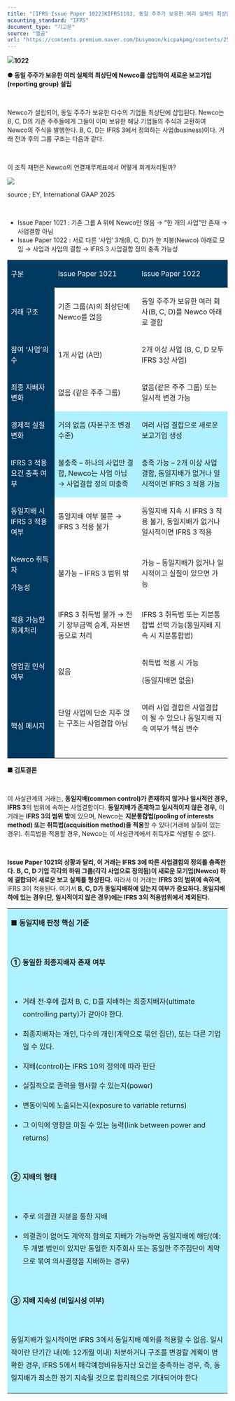 ```yaml
---
title: "[IFRS Issue Paper 1022]KIFRS1103, 동일 주주가 보유한 여러 실체의 최상단에 Newco를 삽입하여 새로운 보고기업(reporting group) 설립"
acounting_standard: "IFRS"
document_type: "기고문"
source: "엘곰"
url: "https://contents.premium.naver.com/busymoon/kicpakpmg/contents/250813155717504sa"
---
```

![](https://n2.news.naver.com/l.gif?type=content)**1022**

**● 동일 주주가 보유한 여러 실체의 최상단에 Newco를 삽입하여 새로운 보고기업(reporting group) 설립**

**​**

Newco가 설립되어, 동일 주주가 보유한 다수의 기업들 최상단에 삽입된다. Newco는 B, C, D의 기존 주주들에게 그들이 이미 보유한 해당 기업들의 주식과 교환하여 Newco의 주식을 발행한다. B, C, D는 IFRS 3에서 정의하는 사업(business)이다. 거래 전과 후의 그룹 구조는 다음과 같다.

​

이 조직 재편은 Newco의 연결재무제표에서 어떻게 회계처리될까?

![](https://scs-phinf.pstatic.net/MjAyNTA4MTNfMjIz/MDAxNzU1MDY1ODc4Mjg5.Wry6xqN2zFfv54BmPNgoZlXRb7uNgRvjuFTS2ju3cBog.2aGWvCjvAChYjBhHM9Y_qSvuhDJWlDjDBoDhCcZZBXYg.PNG/image.png?type=w800)

source ; EY, International GAAP 2025

​

- Issue Paper 1021 : 기존 그룹 A 위에 Newco만 얹음 → “한 개의 사업”만 존재 → 사업결합 아님
- Issue Paper 1022 : 서로 다른 ‘사업’ 3개(B, C, D)가 한 지붕(Newco) 아래로 모임 → 사업과 사업의 결합 → IFRS 3 사업결합 정의 충족 가능성

<table style=""><tbody><tr><td colspan="1" rowspan="1" style="width: 21.42%; height: 40.0px;  background-color: #003960;"><div><p style=""><span style="color:#ffffff;">구분</span></p></div></td><td colspan="1" rowspan="1" style="width: 37.97%; height: 40.0px;  background-color: #003960;"><div><p style=""><span style="color:#ffffff;">Issue Paper 1021</span></p></div></td><td colspan="1" rowspan="1" style="width: 40.61%; height: 40.0px;  background-color: #003960;"><div><p style=""><span style="color:#ffffff;">Issue Paper 1022</span></p></div></td></tr><tr><td colspan="1" rowspan="1" style="width: 21.42%; height: 40.0px;  background-color: #003960;"><div><p style=""><span style="color:#ffffff;">거래 구조</span></p></div></td><td colspan="1" rowspan="1" style="width: 37.97%; height: 40.0px;  "><div><p style=""><span style="">기존 그룹(A)의 최상단에 Newco를 얹음</span></p></div></td><td colspan="1" rowspan="1" style="width: 40.61%; height: 40.0px;  "><div><p style=""><span style="">동일 주주가 보유한 여러 회사(B, C, D)를 Newco 아래로 결합</span></p></div></td></tr><tr><td colspan="1" rowspan="1" style="width: 21.42%; height: 40.0px;  background-color: #003960;"><div><p style=""><span style="color:#ffffff;">참여 ‘사업’의 수</span></p></div></td><td colspan="1" rowspan="1" style="width: 37.97%; height: 40.0px;  "><div><p style=""><span style="">1개 사업 (A만)</span></p></div></td><td colspan="1" rowspan="1" style="width: 40.61%; height: 40.0px;  "><div><p style=""><span style="">2개 이상 사업 (B, C, D 모두 IFRS 3상 사업)</span></p></div></td></tr><tr><td colspan="1" rowspan="1" style="width: 21.42%; height: 40.0px;  background-color: #003960;"><div><p style=""><span style="color:#ffffff;">최종 지배자 변화</span></p></div></td><td colspan="1" rowspan="1" style="width: 37.97%; height: 40.0px;  "><div><p style=""><span style="">없음 (같은 주주 그룹)</span></p></div></td><td colspan="1" rowspan="1" style="width: 40.61%; height: 40.0px;  "><div><p style=""><span style="">없음(같은 주주 그룹) 또는 일시적 변경 가능</span></p></div></td></tr><tr><td colspan="1" rowspan="1" style="width: 21.42%; height: 40.0px;  background-color: #003960;"><div><p style=""><span style="color:#ffffff;">경제적 실질 변화</span></p></div></td><td colspan="1" rowspan="1" style="width: 37.97%; height: 40.0px;  background-color: #b0f1ff;"><div><p style=""><span style="">거의 없음 (자본구조 변경 수준)</span></p></div></td><td colspan="1" rowspan="1" style="width: 40.61%; height: 40.0px;  background-color: #b0f1ff;"><div><p style=""><span style="">여러 사업 결합으로 새로운 보고기업 생성</span></p></div></td></tr><tr><td colspan="1" rowspan="1" style="width: 21.42%; height: 40.0px;  background-color: #003960;"><div><p style=""><span style="color:#ffffff;">IFRS 3 적용 요건 충족 여부</span></p></div></td><td colspan="1" rowspan="1" style="width: 37.97%; height: 40.0px;  background-color: #b0f1ff;"><div><p style=""><span style="">불충족 – 하나의 사업만 결합, Newco는 사업 아님 → 사업결합 정의 미충족</span></p></div></td><td colspan="1" rowspan="1" style="width: 40.61%; height: 40.0px;  background-color: #b0f1ff;"><div><p style=""><span style="">충족 가능 – 2개 이상 사업 결합, 동일지배가 없거나 일시적이면 IFRS 3 적용 가능</span></p></div></td></tr><tr><td colspan="1" rowspan="1" style="width: 21.42%; height: 40.0px;  background-color: #003960;"><div><p style=""><span style="color:#ffffff;">동일지배 시 IFRS 3 적용 여부</span></p></div></td><td colspan="1" rowspan="1" style="width: 37.97%; height: 40.0px;  "><div><p style=""><span style="">동일지배 여부 불문 → IFRS 3 적용 불가</span></p></div></td><td colspan="1" rowspan="1" style="width: 40.61%; height: 40.0px;  "><div><p style=""><span style="">동일지배 지속 시 IFRS 3 적용 불가, 동일지배가 없거나 일시적이면 IFRS 3 적용</span></p></div></td></tr><tr><td colspan="1" rowspan="1" style="width: 21.42%; height: 40.0px;  background-color: #003960;"><div><p style=""><span style="color:#ffffff;">Newco 취득자</span></p></div><div><p style=""><span style="color:#ffffff;">가능성</span></p></div></td><td colspan="1" rowspan="1" style="width: 37.97%; height: 40.0px;  "><div><p style=""><span style="">불가능 – IFRS 3 범위 밖</span></p></div></td><td colspan="1" rowspan="1" style="width: 40.61%; height: 40.0px;  "><div><p style=""><span style="">가능 – 동일지배가 없거나 일시적이고 실질이 있으면 가능</span></p></div></td></tr><tr><td colspan="1" rowspan="1" style="width: 21.42%; height: 40.0px;  background-color: #003960;"><div><p style=""><span style="color:#ffffff;">적용 가능한 회계처리</span></p></div></td><td colspan="1" rowspan="1" style="width: 37.97%; height: 40.0px;  "><div><p style=""><span style="">IFRS 3 취득법 불가 → 전기 장부금액 승계, 자본변동으로 처리</span></p></div></td><td colspan="1" rowspan="1" style="width: 40.61%; height: 40.0px;  "><div><p style=""><span style="">IFRS 3 취득법 또는 지분통합법 선택 가능(동일지배 지속 시 지분통합법)</span></p></div></td></tr><tr><td colspan="1" rowspan="1" style="width: 21.42%; height: 40.0px;  background-color: #003960;"><div><p style=""><span style="color:#ffffff;">영업권 인식 여부</span></p></div></td><td colspan="1" rowspan="1" style="width: 37.97%; height: 40.0px;  "><div><p style=""><span style="">없음</span></p></div></td><td colspan="1" rowspan="1" style="width: 40.61%; height: 40.0px;  "><div><p style=""><span style="">취득법 적용 시 가능</span></p></div><div><p style=""><span style="">(동일지배면 없음)</span></p></div></td></tr><tr><td colspan="1" rowspan="1" style="width: 21.42%; height: 40.0px;  background-color: #003960;"><div><p style=""><span style="color:#ffffff;">핵심 메시지</span></p></div></td><td colspan="1" rowspan="1" style="width: 37.97%; height: 40.0px;  "><div><p style=""><span style="">단일 사업에 단순 지주 얹는 구조는 사업결합 아님</span></p></div><div><p style=""><span style="">​</span></p></div></td><td colspan="1" rowspan="1" style="width: 40.61%; height: 40.0px;  "><div><p style=""><span style="">여러 사업 결합은 사업결합이 될 수 있으나 동일지배 지속 여부가 핵심 변수</span></p></div><div><p style=""><span style="">​</span></p></div></td></tr></tbody></table>

**■ 검토결론**

**​**

이 사실관계의 거래는, **동일지배(common control)가 존재하지 않거나 일시적인 경우,** **IFRS 3**의 범위에 속하는 사업결합이다. **동일지배가 존재하고 일시적이지 않은 경우,** 이 거래는 **IFRS 3의 범위 밖**에 있으며, Newco는 **지분통합법(pooling of interests method) 또는 취득법(acquisition method)을 적용**할 수 있다(거래에 실질이 있는 경우). 취득법을 적용할 경우, Newco는 이 사실관계에서 취득자로 식별될 수 없다.

​

**Issue Paper 1021의 상황과 달리, 이 거래는 IFRS 3에 따른 사업결합의 정의를 충족한다.** **B, C, D 기업 각각의 하위 그룹(각각 사업으로 정의됨)이 새로운 모기업(Newco) 하에 결합되어 새로운 보고 실체를 형성한다.** 따라서 이 거래는 **IFRS 3의 범위에 속하며**, IFRS 3이 적용된다. 여기서 **B, C, D가 동일지배하에 있는지 여부가 중요하다. 동일지배하에 있는 경우(단, 일시적이지 않은 경우)에는 IFRS 3의 적용범위에서 제외된다.**

<table style=""><tbody><tr><td colspan="3" rowspan="1" style="width: 100.0%; height: 129.0px;  background-color: #b0f1ff;"><div><p style="line-height:1.8;"><span style=""><b>■ 동일지배 판정 핵심 기준</b></span></p><p style="line-height:1.8;"><span style=""><b>​</b></span></p><p style="line-height:1.8;"><span style=""><b>① 동일한 최종지배자 존재 여부</b></span></p><p style="line-height:1.8;"><span style="">​</span></p><ul><li><p style="line-height:1.8;"><span style="">거래 전·후</span><span style="">에 걸쳐 B, C, D를 지배하는 </span><span style="">최종지배자</span><span style="">(ultimate controlling party)가 같아야 한다.</span></p></li><li><p style="line-height:1.8;"><span style="">최종지배자는 </span><span style="">개인, 다수의 개인(계약으로 묶인 집단), 또는 다른 기업</span><span style="">일 수 있다.</span></p></li><li><p style="line-height:1.8;"><span style="">지배(control)는 IFRS 10의 정의에 따라 판단</span></p></li><li><p style="line-height:1.8;"><span style="">실질적으로 권력을 행사할 수 있는지(power)</span></p></li><li><p style="line-height:1.8;"><span style="">변동이익에 노출되는지(exposure to variable returns)</span></p></li><li><p style="line-height:1.8;"><span style="">그 이익에 영향을 미칠 수 있는 능력(link between power and returns)</span></p></li></ul><p style="line-height:1.8;"><span style="">​</span></p><p style="line-height:1.8;"><span style=""><b>② 지배의 형태</b></span></p><p style="line-height:1.8;"><span style=""><b>​</b></span></p><ul><li><p style="line-height:1.8;"><span style="">주로 </span><span style="">의결권 지분</span><span style="">을 통한 지배</span></p></li><li><p style="line-height:1.8;"><span style="">의결권이 없어도 계약적 합의로 지배가 가능하면 동일지배에 해당(예: 두 개별 법인이 있지만 동일한 지주회사 또는 동일한 주주집단이 계약으로 묶여 의사결정을 지배하는 경우)</span></p></li></ul><p style="line-height:1.8;"><span style="">​</span></p><p style="line-height:1.8;"><span style=""><b>③ 지배 지속성 (비일시성 여부)</b></span></p><p style="line-height:1.8;"><span style=""><b>​</b></span></p><p style="line-height:1.8;"><span style="">동일지배가 일시적이면 IFRS 3에서 동일지배 예외를 적용할 수 없음. 일시적이란 단기간 내(예: 12개월 이내) 처분하거나 구조를 변경할 계획이 명확한 경우, IFRS 5에서 매각예정비유동자산 요건을 충족하는 경우, 즉, 동일지배가 최소한 장기 지속될 것으로 합리적으로 기대되어야 한다</span></p></div></td></tr></tbody></table>

​

​

​